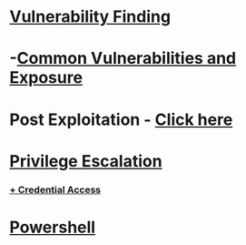 #  [Vulnerability Finding](https://github.com/sarathlalup/Cyber-security/tree/master/Windows%20Exploitaion/03.Vulnerability%20Finding)

#   -[Common Vulnerabilities and Exposure](https://github.com/sarathlalup/Cyber-security/blob/master/Windows%20Exploitaion/Common%20Vulnerabilities%20and%20Exposure.md)

# Post Exploitation - [Click here](https://github.com/sarathlalup/Cyber-security/tree/master/Windows%20Exploitaion/Post%20Exploitaion)

#  [Privilege Escalation](https://github.com/sarathlalup/Cyber-security/tree/master/Windows%20Exploitaion/Privilege%20escalation)

### [+ Credential Access](https://github.com/sarathlalup/Cyber-security/tree/master/Windows%20Exploitaion/Credential%20Access)

#   [Powershell](https://github.com/sarathlalup/Cyber-security/tree/master/Windows%20Exploitaion/Powershell)

